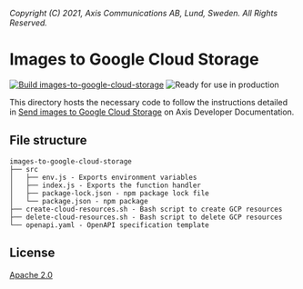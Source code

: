 *Copyright (C) 2021, Axis Communications AB, Lund, Sweden. All Rights Reserved.*

<!-- omit in toc -->
# Images to Google Cloud Storage

[![Build images-to-google-cloud-storage](https://github.com/AxisCommunications/acap-integration-examples-gcp/actions/workflows/images-to-google-cloud-storage.yml/badge.svg)](https://github.com/AxisCommunications/acap-integration-examples-gcp/actions/workflows/images-to-google-cloud-storage.yml)
![Ready for use in production](https://img.shields.io/badge/Ready%20for%20use%20in%20production-Yes-brightgreen)

This directory hosts the necessary code to follow the instructions detailed in [Send images to Google Cloud Storage](https://developer.axis.com/computer-vision/how-to-guides/send-images-to-google-cloud-storage) on Axis Developer Documentation.

## File structure

<!-- markdownlint-disable MD040 -->
```
images-to-google-cloud-storage
├── src
│   ├── env.js - Exports environment variables
│   ├── index.js - Exports the function handler
│   ├── package-lock.json - npm package lock file
│   └── package.json - npm package
├── create-cloud-resources.sh - Bash script to create GCP resources
├── delete-cloud-resources.sh - Bash script to delete GCP resources
└── openapi.yaml - OpenAPI specification template
```

## License

[Apache 2.0](./LICENSE)
